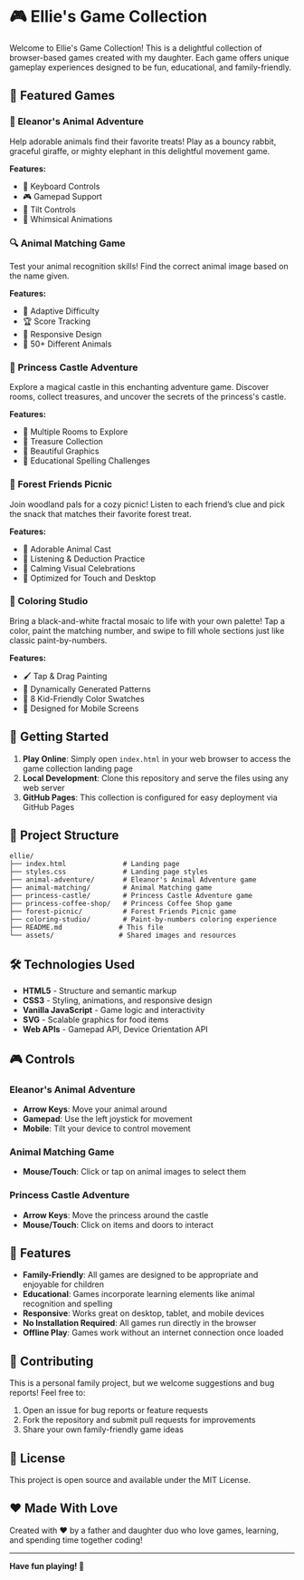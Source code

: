 # 🎮 Ellie's Game Collection

Welcome to Ellie's Game Collection! This is a delightful collection of browser-based games created with my daughter. Each game offers unique gameplay experiences designed to be fun, educational, and family-friendly.

## 🎯 Featured Games

### 🐰 Eleanor's Animal Adventure
Help adorable animals find their favorite treats! Play as a bouncy rabbit, graceful giraffe, or mighty elephant in this delightful movement game.

**Features:**
- 🎹 Keyboard Controls
- 🎮 Gamepad Support  
- 📱 Tilt Controls
- 🎨 Whimsical Animations

### 🔍 Animal Matching Game
Test your animal recognition skills! Find the correct animal image based on the name given.

**Features:**
- 📱 Adaptive Difficulty
- 🏆 Score Tracking
- 📱 Responsive Design
- 🦊 50+ Different Animals

### 👑 Princess Castle Adventure
Explore a magical castle in this enchanting adventure game. Discover rooms, collect treasures, and uncover the secrets of the princess's castle.

**Features:**
- 🏰 Multiple Rooms to Explore
- 💎 Treasure Collection
- 🎨 Beautiful Graphics
- 🎯 Educational Spelling Challenges

### 🌲 Forest Friends Picnic
Join woodland pals for a cozy picnic! Listen to each friend’s clue and pick the snack that matches their favorite forest treat.

**Features:**
- 🦊 Adorable Animal Cast
- 🧠 Listening & Deduction Practice
- 🌟 Calming Visual Celebrations
- 📱 Optimized for Touch and Desktop

### 🎨 Coloring Studio
Bring a black-and-white fractal mosaic to life with your own palette! Tap a color, paint the matching number, and swipe to fill whole sections just like classic paint-by-numbers.

**Features:**
- 🖌️ Tap & Drag Painting
- 🎲 Dynamically Generated Patterns
- 🌈 8 Kid-Friendly Color Swatches
- 📱 Designed for Mobile Screens

## 🚀 Getting Started

1. **Play Online**: Simply open `index.html` in your web browser to access the game collection landing page
2. **Local Development**: Clone this repository and serve the files using any web server
3. **GitHub Pages**: This collection is configured for easy deployment via GitHub Pages

## 📁 Project Structure

```
ellie/
├── index.html              # Landing page
├── styles.css              # Landing page styles
├── animal-adventure/       # Eleanor's Animal Adventure game
├── animal-matching/        # Animal Matching game
├── princess-castle/        # Princess Castle Adventure game
├── princess-coffee-shop/   # Princess Coffee Shop game
├── forest-picnic/          # Forest Friends Picnic game
├── coloring-studio/        # Paint-by-numbers coloring experience
├── README.md              # This file
└── assets/                # Shared images and resources
```

## 🛠️ Technologies Used

- **HTML5** - Structure and semantic markup
- **CSS3** - Styling, animations, and responsive design
- **Vanilla JavaScript** - Game logic and interactivity
- **SVG** - Scalable graphics for food items
- **Web APIs** - Gamepad API, Device Orientation API

## 🎮 Controls

### Eleanor's Animal Adventure
- **Arrow Keys**: Move your animal around
- **Gamepad**: Use the left joystick for movement
- **Mobile**: Tilt your device to control movement

### Animal Matching Game
- **Mouse/Touch**: Click or tap on animal images to select them

### Princess Castle Adventure
- **Arrow Keys**: Move the princess around the castle
- **Mouse/Touch**: Click on items and doors to interact

## 🌟 Features

- **Family-Friendly**: All games are designed to be appropriate and enjoyable for children
- **Educational**: Games incorporate learning elements like animal recognition and spelling
- **Responsive**: Works great on desktop, tablet, and mobile devices
- **No Installation Required**: All games run directly in the browser
- **Offline Play**: Games work without an internet connection once loaded

## 🤝 Contributing

This is a personal family project, but we welcome suggestions and bug reports! Feel free to:

1. Open an issue for bug reports or feature requests
2. Fork the repository and submit pull requests for improvements
3. Share your own family-friendly game ideas

## 📜 License

This project is open source and available under the MIT License.

## ❤️ Made With Love

Created with ❤️ by a father and daughter duo who love games, learning, and spending time together coding!

---

**Have fun playing! 🎉**
